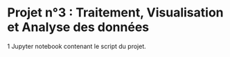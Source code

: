 # Projet n°3 : Traitement, Visualisation et Analyse des données


1 Jupyter notebook contenant le script du projet.
